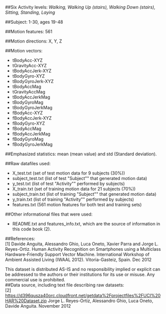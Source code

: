 ##Six Activity levels: *Walking, Walking Up (stairs), Walking Down (stairs), Sitting, Standing, Laying*

##Subject: 1-30, ages 19-48

##Motion features: 561

##Motion directions: X, Y, Z

##Motion vectors:      
* tBodyAcc-XYZ     
* tGravityAcc-XYZ   
* tBodyAccJerk-XYZ   
* tBodyGyro-XYZ   
* tBodyGyroJerk-XYZ   
* tBodyAccMag   
* tGravityAccMag   
* tBodyAccJerkMag    
* tBodyGyroMag    
* tBodyGyroJerkMag    
* fBodyAcc-XYZ    
* fBodyAccJerk-XYZ    
* fBodyGyro-XYZ   
* fBodyAccMag   
* fBodyAccJerkMag   
* fBodyGyroMag   
* fBodyGyroJerkMag   

##Emphasized statistics: mean (mean value) and std (Standard deviation).

##Raw datafiles used:     
* X_test.txt (set of test motion data for 9 subjects (30%))   
* subject_test.txt (list of test "Subject"" that generated motion data)   
* y_test.txt (list of test "Activity"" performed by subjects)   
* X_train.txt (set of training motion data for 21 subjects (70%))   
* subject_train.txt (list of training "Subject"" that generated motion data)   
* y_train.txt (list of training "Activity"" performed by subjects)   
* features.txt (561 motion features for both test and training sets)   

##Other informational files that were used:     
* README.txt and features_info.txt, which are the source of information in this code book (2).

##References:    
[1] Davide Anguita, Alessandro Ghio, Luca Oneto, Xavier Parra and Jorge L. Reyes-Ortiz. Human Activity Recognition on Smartphones using a Multiclass Hardware-Friendly Support Vector Machine. International Workshop of Ambient Assisted Living (IWAAL 2012). Vitoria-Gasteiz, Spain. Dec 2012

This dataset is distributed AS-IS and no responsibility implied or explicit can be addressed to the authors or their institutions for its use or misuse. Any commercial use is prohibited.    
##Data source, including text file describing raw datasets:   
[2] <https://d396qusza40orc.cloudfront.net/getdata%2Fprojectfiles%2FUCI%20HAR%20Dataset.zip> 
Jorge L. Reyes-Ortiz, Alessandro Ghio, Luca Oneto, Davide Anguita. November 2012
